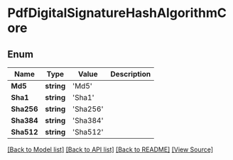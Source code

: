 ﻿# PdfDigitalSignatureHashAlgorithmCore


## Enum
Name | Type | Value | Description
------------ | ------------- | ------------- | -------------
**Md5** | **string** | 'Md5' | 
**Sha1** | **string** | 'Sha1' | 
**Sha256** | **string** | 'Sha256' | 
**Sha384** | **string** | 'Sha384' | 
**Sha512** | **string** | 'Sha512' | 

[[Back to Model list]](../README.md#documentation-for-models) [[Back to API list]](../README.md#documentation-for-api-endpoints) [[Back to README]](../README.md) [[View Source]](../src/models/pdfDigitalSignatureHashAlgorithmCore.ts)

